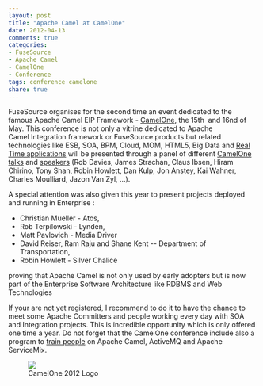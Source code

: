 ```yaml
---
layout: post
title: "Apache Camel at CamelOne"
date: 2012-04-13
comments: true
categories:
- FuseSource
- Apache Camel
- CamelOne
- Conference
tags: conference camelone
share: true
---
```


FuseSource organises for the second time an event dedicated to the famous Apache Camel EIP Framework - [CamelOne](http://camelone2012.eventbrite.com/),
the 15th &nbsp;and 16nd of May. This conference is not only a vitrine dedicated to Apache Camel&nbsp;Integration framework&nbsp;or FuseSource products&nbsp;but related technologies
like ESB, SOA, BPM, Cloud, MOM, HTML5, Big Data and [Real Time applications](http://fusesource.com/apache-camel-conference-2012/camelone_speakers_2012/#cmouillard)
will be presented through a panel of different [CamelOne talks](http://fusesource.com/apache-camel-conference-2012/camelone_agenda_2012/)
and [speakers](http://fusesource.com/apache-camel-conference-2012/camelone_speakers_2012/) (Rob Davies, James Strachan, Claus Ibsen,
Hiram Chirino, Tony Shan, Robin Howlett,&nbsp;Dan Kulp,&nbsp;Jon Anstey, Kai Wahner, Charles Moulliard, Jazon Van Zyl, ...).

A special attention was also given this year to present projects deployed and running in Enterprise :

  - Christian Mueller - Atos,
  - Rob Terpilowski - Lynden,
  - Matt Pavlovich - Media Driver
  - David Reiser, Ram Raju and Shane Kent -- Department of Transportation,
  - Robin Howlett - Silver Chalice

proving that Apache Camel is not only used by early adopters but is now part of the Enterprise Software Architecture like RDBMS and Web Technologies

If your are not yet registered, I recommend to do it to have the chance to meet some Apache Committers and people working every day with SOA and Integration projects.
 This is incredible opportunity which is only offered one time a year. Do not forget that the CamelOne conference include also a program to [train people](http://fusesource.com/apache-camel-conference-2012/camelone_training_2012/)
 on Apache Camel, ActiveMQ and Apache ServiceMix.

<figure>
  <img src="{{ site.url }}/assets/images/camelone_sig_v1.jpg"/>
  <figcaption>CamelOne 2012 Logo</figcaption>
</figure>


